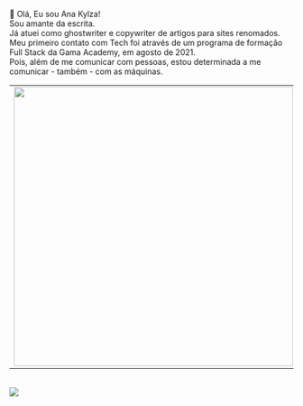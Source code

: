 👋 Olá, Eu sou Ana Kylza!<br>
Sou amante da escrita.<br>
Já atuei como ghostwriter e copywriter de artigos para sites renomados.<br>
Meu primeiro contato com Tech foi através de um programa de formação Full Stack da Gama Academy, em agosto de 2021.<br>
Pois, além de me comunicar com pessoas, estou determinada a me comunicar - também - com as máquinas.

<center>
<table>
    <tr>
        <td><img width="495px" align="left" src="https://github-readme-stats.vercel.app/api?username=akylza&theme=buefy"/></td>
        <td><img width="400px" align="left" src="https://github-readme-stats.vercel.app/api/top-langs/?username=akylza&layout=compact&theme=buefy" /></td> 
    </tr>   
</table>
</center> 
<br>
  <a href="https://www.linkedin.com/in/akylza" target="_blank"><img src="https://img.shields.io/badge/-LinkedIn-%230077B5?style=for-the-badge&logo=linkedin&logoColor=white" target="_blank"></a> 
